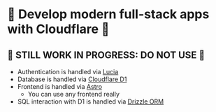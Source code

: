 # 🚀 Develop modern full-stack apps with Cloudflare 🚀

## 🚧 STILL WORK IN PROGRESS: DO NOT USE 🚧

- Authentication is handled via [Lucia](https://lucia-auth.com/)
- Database is handled via [Cloudflare D1](https://developers.cloudflare.com/d1/)
- Frontend is handled via [Astro](https://astro.build/)
  - You can use any frontend really
- SQL interaction with D1 is handled via [Drizzle ORM](https://orm.drizzle.team/)